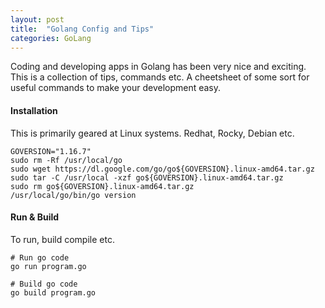 ```yaml
---
layout: post
title:  "Golang Config and Tips"
categories: GoLang 
---
```


Coding and developing apps in Golang has been very nice and exciting. This is a collection of tips, commands etc. 
A cheetsheet of some sort for useful commands to make your development easy.

#### **Installation**
This is primarily geared at Linux systems. Redhat, Rocky, Debian etc.
```
GOVERSION="1.16.7"
sudo rm -Rf /usr/local/go
sudo wget https://dl.google.com/go/go${GOVERSION}.linux-amd64.tar.gz
sudo tar -C /usr/local -xzf go${GOVERSION}.linux-amd64.tar.gz
sudo rm go${GOVERSION}.linux-amd64.tar.gz
/usr/local/go/bin/go version
```

#### **Run & Build**
To run, build compile etc.
```
# Run go code
go run program.go

# Build go code
go build program.go
```
